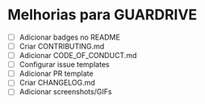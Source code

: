 # Melhorias para GUARDRIVE

- [ ] Adicionar badges no README
- [ ] Criar CONTRIBUTING.md
- [ ] Adicionar CODE_OF_CONDUCT.md
- [ ] Configurar issue templates
- [ ] Adicionar PR template
- [ ] Criar CHANGELOG.md
- [ ] Adicionar screenshots/GIFs
